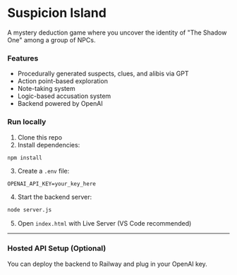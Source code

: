 # Suspicion Island

A mystery deduction game where you uncover the identity of "The Shadow One" among a group of NPCs.

### Features
- Procedurally generated suspects, clues, and alibis via GPT
- Action point-based exploration
- Note-taking system
- Logic-based accusation system
- Backend powered by OpenAI

### Run locally

1. Clone this repo
2. Install dependencies:

```bash
npm install
```

3. Create a `.env` file:

```
OPENAI_API_KEY=your_key_here
```

4. Start the backend server:

```bash
node server.js
```

5. Open `index.html` with Live Server (VS Code recommended)

---

### Hosted API Setup (Optional)
You can deploy the backend to Railway and plug in your OpenAI key.
